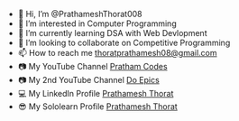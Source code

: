- 👋 Hi, I’m @PrathameshThorat008
- 👀 I’m interested in Computer Programming
- 🌱 I’m currently learning DSA with Web Devlopment
- 💞️ I’m looking to collaborate on Competitive Programming
- 📫 How to reach me thoratprathamesh08@gmail.com
- 📷 My YouTube Channel [Pratham Codes](https://www.youtube.com/channel/UCWurZVa5Gt1ME_kYXEqkrcw)
- 📷 My 2nd YouTube Channel [Do Epics](https://www.youtube.com/channel/UCdBMPK26BuZ_GybQIRe1FBQ)
- 💻 My LinkedIn Profile [Prathamesh Thorat](https://www.linkedin.com/in/prathamesh-thorat-831b98224/)
- 😎 My Sololearn Profile [Prathamesh Thorat](https://www.sololearn.com/profile/23789199)

<!---
PrathameshThorat008/PrathameshThorat008 is a ✨ special ✨ repository because its `README.md` (this file) appears on your GitHub profile.
You can click the Preview link to take a look at your changes.
--->
